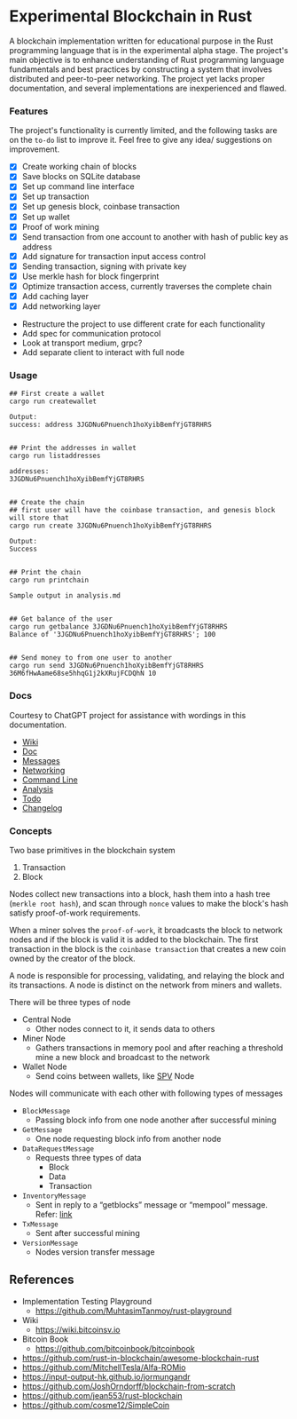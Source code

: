 # Experimental Blockchain in Rust

A blockchain implementation written for educational purpose in the Rust programming language that is in the experimental alpha stage.
The project's main objective is to enhance understanding of Rust programming language fundamentals and best practices by 
constructing a system that involves distributed and peer-to-peer networking. The project yet lacks proper 
documentation, and several implementations are inexperienced and flawed.


### Features

The project's functionality is currently limited, 
and the following tasks are on the `to-do` list to improve it. 
Feel free to give any idea/ suggestions on improvement.

- [x] Create working chain of blocks
- [x] Save blocks on SQLite database
- [x] Set up command line interface
- [x] Set up transaction
- [x] Set up genesis block, coinbase transaction
- [x] Set up wallet
- [x] Proof of work mining
- [x] Send transaction from one account to another with hash of public key as address
- [x] Add signature for transaction input access control
- [x] Sending transaction, signing with private key
- [x] Use merkle hash for block fingerprint
- [x] Optimize transaction access, currently traverses the complete chain
- [x] Add caching layer
- [x] Add networking layer
- Restructure the project to use different crate for each functionality
- Add spec for communication protocol
- Look at transport medium, grpc?
- Add separate client to interact with full node

### Usage

```
## First create a wallet
cargo run createwallet

Output:
success: address 3JGDNu6Pnuench1hoXyibBemfYjGT8RHRS


## Print the addresses in wallet
cargo run listaddresses

addresses: 
3JGDNu6Pnuench1hoXyibBemfYjGT8RHRS


## Create the chain
## first user will have the coinbase transaction, and genesis block will store that
cargo run create 3JGDNu6Pnuench1hoXyibBemfYjGT8RHRS

Output:
Success


## Print the chain
cargo run printchain

Sample output in analysis.md


## Get balance of the user
cargo run getbalance 3JGDNu6Pnuench1hoXyibBemfYjGT8RHRS
Balance of '3JGDNu6Pnuench1hoXyibBemfYjGT8RHRS'; 100 


## Send money to from one user to another
cargo run send 3JGDNu6Pnuench1hoXyibBemfYjGT8RHRS  36M6fHwAame68se5hhqG1j2kXRujFCDQhN 10
```

### Docs
Courtesy to ChatGPT project for assistance with wordings in this documentation.

- [Wiki](./docs/wiki.md)
- [Doc](./docs/doc.md)
- [Messages](./docs/message.md)
- [Networking](./docs/networking.md)
- [Command Line](./docs/cli.md)
- [Analysis](./docs/analysis.md)
- [Todo](./docs/TODO.md)
- [Changelog](./docs/changelog.md)

### Concepts

Two base primitives in the blockchain system
1. Transaction
2. Block

Nodes collect new transactions into a block, hash them into a hash
tree (`merkle root hash`), and scan through `nonce` values to make the block's hash satisfy
proof-of-work requirements.

When a miner solves the `proof-of-work`, it broadcasts the block
to network nodes and if the block is valid it is added to the blockchain. The first transaction in
the block is the `coinbase transaction` that creates a new coin owned by the creator of the
block.

A node is responsible for processing, validating, and relaying the block and its transactions. A
node is distinct on the network from miners and wallets.

There will be three types of node
- Central Node
    - Other nodes connect to it, it sends data to others
- Miner Node
    - Gathers transactions in memory pool and after reaching a threshold mine a new block and broadcast to the network
- Wallet Node
    - Send coins between wallets, like [SPV](https://learn.saylor.org/mod/page/view.php?id=36320) Node

Nodes will communicate with each other with following types of messages
- `BlockMessage`
    - Passing block info from one node another after successful mining
- `GetMessage`
    - One node requesting block info from another node
- `DataRequestMessage`
    - Requests three types of data
        - Block
        - Data
        - Transaction
- `InventoryMessage`
    - Sent in reply to a “getblocks” message or “mempool” message. Refer: [link](https://developer.bitcoin.org/reference/p2p_networking.html)
- `TxMessage`
    - Sent after successful mining
- `VersionMessage`
    - Nodes version transfer message

## References
- Implementation Testing Playground
    - https://github.com/MuhtasimTanmoy/rust-playground
- Wiki
  - https://wiki.bitcoinsv.io
- Bitcoin Book
  - https://github.com/bitcoinbook/bitcoinbook
- https://github.com/rust-in-blockchain/awesome-blockchain-rust
- https://github.com/MitchellTesla/Alfa-ROMio
- https://input-output-hk.github.io/jormungandr
- https://github.com/JoshOrndorff/blockchain-from-scratch
- https://github.com/jean553/rust-blockchain
- https://github.com/cosme12/SimpleCoin